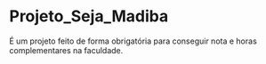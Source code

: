 # Projeto_Seja_Madiba

É um projeto feito de forma obrigatória para conseguir nota e horas complementares na faculdade.
